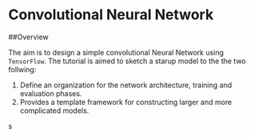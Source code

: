 # Convolutional Neural Network

##Overview

The aim is to design a simple convolutional Neural Network using `TensorFlow`. The tutorial is aimed to sketch a starup model to the the two follwing:

1. Define an organization for the network architecture, training and evaluation phases.
2. Provides a template framework for constructing larger and more complicated models.

s
